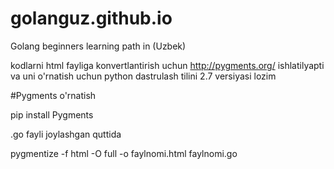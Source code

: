 # golanguz.github.io
Golang beginners learning path in (Uzbek)

kodlarni html fayliga konvertlantirish uchun http://pygments.org/ ishlatilyapti
va uni o'rnatish uchun python dastrulash tilini 2.7 versiyasi lozim

#Pygments o'rnatish

pip install Pygments

.go fayli joylashgan quttida

pygmentize -f html -O full -o faylnomi.html faylnomi.go
